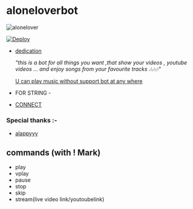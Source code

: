 <p><H1>aloneloverbot</H1></p>

![alonelover](https://telegra.ph/file/8f6b5fb2049a2a6dbc5c2.jpg)


[![Deploy](https://www.herokucdn.com/deploy/button.svg)](https://heroku.com/deploy?template=https://github.com/sakhaavvaavaj93/aloneloverbot)

- <u>dedication</u>
  <p><i>"this is a bot for all things you want ,that show your videos , youtube videos ... and enjoy songs from your favourite tracks 🎶🎶🎶"</i></p>
  <p><u> U can play music without support bot at any where </u></p>


- FOR STRING - 
- [CONNECT](https://t.me/alappyyy)
  
### Special thanks :- 

- [alappyyy](https://t.me/alappyyy)

 
## commands (with ! Mark)

- play 
- vplay
- pause
- stop
- skip
- stream(live video link/youtoubelink)
